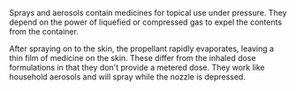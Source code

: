 Sprays and aerosols contain medicines for topical use under pressure. They depend on the power of liquefied or compressed gas to expel the contents from the container.

After spraying on to the skin, the propellant rapidly evaporates, leaving a thin film of medicine on the skin. These differ from the inhaled dose formulations in that they don't provide a metered dose. They work like household aerosols and will spray while the nozzle is depressed.
